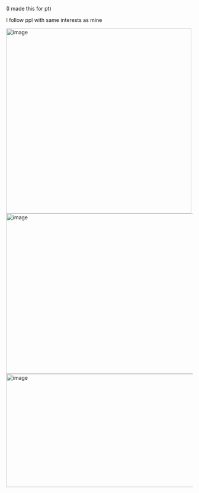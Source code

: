 (I made this for pt)

I follow ppl with same interests as mine

<img width="500" height="500" alt="image" src="https://github.com/user-attachments/assets/bc900452-00a3-4c26-83f8-3b34c088f0ae" />

<img width="736" height="433" alt="image" src="https://github.com/user-attachments/assets/5235c16a-9db7-4323-adb6-2751cc80bc54" />


<img width="735" height="306" alt="image" src="https://github.com/user-attachments/assets/27761ab1-b817-4999-9c02-d488c4b71800" />
